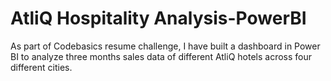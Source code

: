 # AtliQ Hospitality Analysis-PowerBI
As part of Codebasics resume challenge, I have built a dashboard in Power BI to analyze three months sales data of different AtliQ hotels across four different cities.
